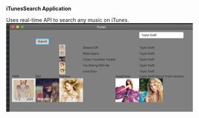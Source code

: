 **iTunesSearch Application**

Uses real-time API to search any music on iTunes.
![ItunesSearch](/screenshots/iTunesSearch.png)